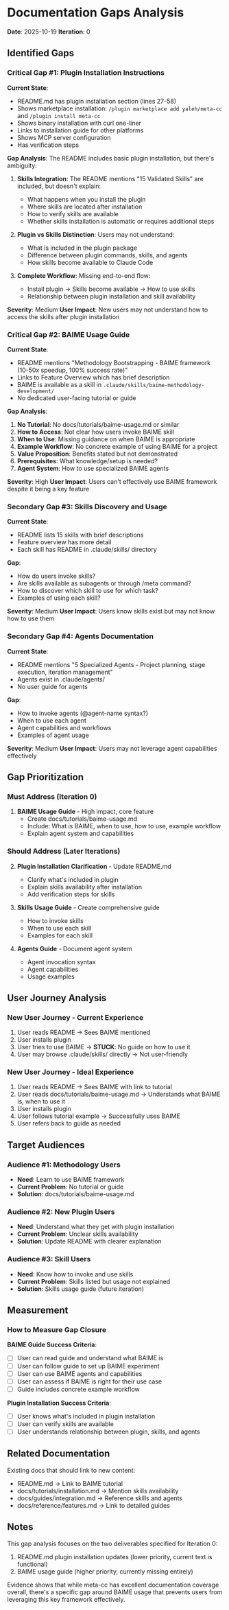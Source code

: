 # Documentation Gaps Analysis

**Date**: 2025-10-19
**Iteration**: 0

## Identified Gaps

### Critical Gap #1: Plugin Installation Instructions

**Current State**:
- README.md has plugin installation section (lines 27-58)
- Shows marketplace installation: `/plugin marketplace add yaleh/meta-cc` and `/plugin install meta-cc`
- Shows binary installation with curl one-liner
- Links to installation guide for other platforms
- Shows MCP server configuration
- Has verification steps

**Gap Analysis**:
The README includes basic plugin installation, but there's ambiguity:
1. **Skills Integration**: The README mentions "15 Validated Skills" are included, but doesn't explain:
   - What happens when you install the plugin
   - Where skills are located after installation
   - How to verify skills are available
   - Whether skills installation is automatic or requires additional steps

2. **Plugin vs Skills Distinction**: Users may not understand:
   - What is included in the plugin package
   - Difference between plugin commands, skills, and agents
   - How skills become available to Claude Code

3. **Complete Workflow**: Missing end-to-end flow:
   - Install plugin → Skills become available → How to use skills
   - Relationship between plugin installation and skill availability

**Severity**: Medium
**User Impact**: New users may not understand how to access the skills after plugin installation

### Critical Gap #2: BAIME Usage Guide

**Current State**:
- README mentions "Methodology Bootstrapping - BAIME framework (10-50x speedup, 100% success rate)"
- Links to Feature Overview which has brief description
- BAIME is available as a skill in `.claude/skills/baime-methodology-development/`
- No dedicated user-facing tutorial or guide

**Gap Analysis**:
1. **No Tutorial**: No docs/tutorials/baime-usage.md or similar
2. **How to Access**: Not clear how users invoke BAIME skill
3. **When to Use**: Missing guidance on when BAIME is appropriate
4. **Example Workflow**: No concrete example of using BAIME for a project
5. **Value Proposition**: Benefits stated but not demonstrated
6. **Prerequisites**: What knowledge/setup is needed?
7. **Agent System**: How to use specialized BAIME agents

**Severity**: High
**User Impact**: Users can't effectively use BAIME framework despite it being a key feature

### Secondary Gap #3: Skills Discovery and Usage

**Current State**:
- README lists 15 skills with brief descriptions
- Feature overview has more detail
- Each skill has README in .claude/skills/ directory

**Gap**:
- How do users invoke skills?
- Are skills available as subagents or through /meta command?
- How to discover which skill to use for which task?
- Examples of using each skill?

**Severity**: Medium
**User Impact**: Users know skills exist but may not know how to use them

### Secondary Gap #4: Agents Documentation

**Current State**:
- README mentions "5 Specialized Agents - Project planning, stage execution, iteration management"
- Agents exist in .claude/agents/
- No user guide for agents

**Gap**:
- How to invoke agents (@agent-name syntax?)
- When to use each agent
- Agent capabilities and workflows
- Examples of agent usage

**Severity**: Medium
**User Impact**: Users may not leverage agent capabilities effectively

## Gap Prioritization

### Must Address (Iteration 0)
1. **BAIME Usage Guide** - High impact, core feature
   - Create docs/tutorials/baime-usage.md
   - Include: What is BAIME, when to use, how to use, example workflow
   - Explain agent system and capabilities

### Should Address (Later Iterations)
2. **Plugin Installation Clarification** - Update README.md
   - Clarify what's included in plugin
   - Explain skills availability after installation
   - Add verification steps for skills

3. **Skills Usage Guide** - Create comprehensive guide
   - How to invoke skills
   - When to use each skill
   - Examples for each skill

4. **Agents Guide** - Document agent system
   - Agent invocation syntax
   - Agent capabilities
   - Usage examples

## User Journey Analysis

### New User Journey - Current Experience
1. User reads README → Sees BAIME mentioned
2. User installs plugin
3. User tries to use BAIME → **STUCK**: No guide on how to use it
4. User may browse .claude/skills/ directly → Not user-friendly

### New User Journey - Ideal Experience
1. User reads README → Sees BAIME with link to tutorial
2. User reads docs/tutorials/baime-usage.md → Understands what BAIME is, when to use it
3. User installs plugin
4. User follows tutorial example → Successfully uses BAIME
5. User refers back to guide as needed

## Target Audiences

### Audience #1: Methodology Users
- **Need**: Learn to use BAIME framework
- **Current Problem**: No tutorial or guide
- **Solution**: docs/tutorials/baime-usage.md

### Audience #2: New Plugin Users
- **Need**: Understand what they get with plugin installation
- **Current Problem**: Unclear skills availability
- **Solution**: Update README with clearer explanation

### Audience #3: Skill Users
- **Need**: Know how to invoke and use skills
- **Current Problem**: Skills listed but usage not explained
- **Solution**: Skills usage guide (future iteration)

## Measurement

### How to Measure Gap Closure

**BAIME Guide Success Criteria**:
- [ ] User can read guide and understand what BAIME is
- [ ] User can follow guide to set up BAIME experiment
- [ ] User can use BAIME agents and capabilities
- [ ] User can assess if BAIME is right for their use case
- [ ] Guide includes concrete example workflow

**Plugin Installation Success Criteria**:
- [ ] User knows what's included in plugin installation
- [ ] User can verify skills are available
- [ ] User understands relationship between plugin, skills, and agents

## Related Documentation

Existing docs that should link to new content:
- README.md → Link to BAIME tutorial
- docs/tutorials/installation.md → Mention skills availability
- docs/guides/integration.md → Reference skills and agents
- docs/reference/features.md → Link to detailed guides

## Notes

This gap analysis focuses on the two deliverables specified for Iteration 0:
1. README.md plugin installation updates (lower priority, current text is functional)
2. BAIME usage guide (higher priority, currently missing entirely)

Evidence shows that while meta-cc has excellent documentation coverage overall, there's a specific gap around BAIME usage that prevents users from leveraging this key framework effectively.
